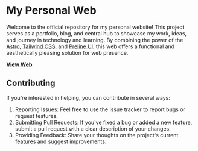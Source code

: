# My Personal Web

Welcome to the official repository for my personal website! This project serves as a portfolio, blog, and central hub to showcase my work, ideas, and journey in technology and learning. By combining the power of the [Astro](https://astro.build/), [Tailwind CSS](https://tailwindcss.com/), and [Preline UI](https://preline.co/), this web offers a functional and aesthetically pleasing solution for web presence.

**[View Web](https://hrimondal.vercel.app/)**


## Contributing

If you're interested in helping, you can contribute in several ways:

1. Reporting Issues: Feel free to use the issue tracker to report bugs or request features.
2. Submitting Pull Requests: If you've fixed a bug or added a new feature, submit a pull request with a clear description of your changes.
3. Providing Feedback: Share your thoughts on the project's current features and suggest improvements.

